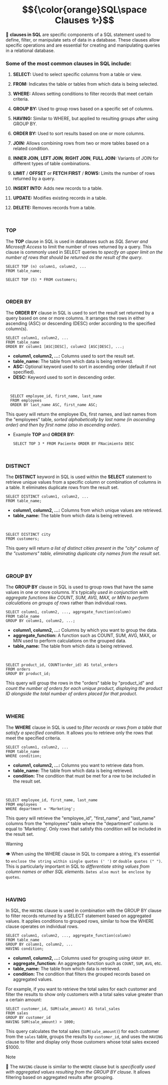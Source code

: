 # $${\color{orange}SQL\space Clauses ✨}$$


🔸 **clauses in SQL** are specific components of a SQL statement used to define, filter, or manipulate sets of data in a database. These clauses allow specific operations and are essential for creating and manipulating queries in a relational database.

### Some of the most common clauses in SQL include:

1. **SELECT:** Used to select specific columns from a table or view.

2. **FROM:** Indicates the table or tables from which data is being selected.

3. **WHERE:** Allows setting conditions to filter records that meet certain criteria.

4. **GROUP BY:** Used to group rows based on a specific set of columns.

5. **HAVING:** Similar to WHERE, but applied to resulting groups after using GROUP BY.

6. **ORDER BY:** Used to sort results based on one or more columns.

7. **JOIN:** Allows combining rows from two or more tables based on a related condition.

8. **INNER JOIN**, **LEFT JOIN**, **RIGHT JOIN**, **FULL JOIN:** Variants of JOIN for different types of table combinations.

9. **LIMIT** / **OFFSET** or **FETCH FIRST** / **ROWS:** Limits the number of rows returned by a query.

10. **INSERT INTO:** Adds new records to a table.

11. **UPDATE:** Modifies existing records in a table.

12. **DELETE:** Removes records from a table.

<br>

### TOP

The **TOP** clause in SQL is used in databases such as *SQL Server and Microsoft Access* to limit the number of rows returned by a query. This clause is commonly used in SELECT queries to *specify an upper limit on the number of rows that should be returned as the result of the query*.

    SELECT TOP (n) column1, column2, ...
    FROM table_name;

    SELECT TOP (5) * FROM customers;

<br>

### ORDER BY

The **ORDER BY** clause in SQL is used to sort the result set returned by a query based on one or more columns. It arranges the rows in either ascending (ASC) or descending (DESC) order according to the specified column(s).

    SELECT column1, column2, ...
    FROM table_name
    ORDER BY column1 [ASC|DESC], column2 [ASC|DESC], ...;

- **column1, column2, ...:** Columns used to sort the result set.
- **table_name:** The table from which data is being retrieved.
- **ASC:** Optional keyword used to sort in ascending order (default if not specified).
- **DESC:** Keyword used to sort in descending order.

<br>

      SELECT employee_id, first_name, last_name
      FROM employees
      ORDER BY last_name ASC, first_name ASC;

This query will return the employee IDs, first names, and last names from the "employees" table, *sorted alphabetically by last name (in ascending order) and then by first name (also in ascending order)*.

- Example **TOP** and **ORDER BY:**

      SELECT TOP 3 * FROM Paciente ORDER BY FNacimiento DESC

<br>

### DISTINCT

The **DISTINCT** keyword in SQL is used within the **SELECT** statement to retrieve unique values from a specific column or combination of columns in a table. It eliminates duplicate rows from the result set.

    SELECT DISTINCT column1, column2, ...
    FROM table_name;

- **column1, column2, ...:** Columns from which unique values are retrieved.
- **table_name:** The table from which data is being retrieved.

<br>

    SELECT DISTINCT city
    FROM customers;

This query will return *a list of distinct cities present in the "city" column of the "customers" table, eliminating duplicate city names from the result set*.

<br>

### GROUP BY


The **GROUP BY** clause in SQL is used to group rows that have the same values in one or more columns. It's typically *used in conjunction with aggregate functions like COUNT, SUM, AVG, MAX, or MIN to perform calculations on groups of rows* rather than individual rows.

    SELECT column1, column2, ..., aggregate_function(column)
    FROM table_name
    GROUP BY column1, column2, ...;
  
- **column1, column2, ...:** Columns by which you want to group the data.
- **aggregate_function:** A function such as COUNT, SUM, AVG, MAX, or MIN used to perform calculations on the grouped data.
- **table_name:** The table from which data is being retrieved.

<br>

    SELECT product_id, COUNT(order_id) AS total_orders
    FROM orders
    GROUP BY product_id;

This query will group the rows in the "orders" table by "product_id" and *count the number of orders for each unique product, displaying the product ID alongside the total number of orders placed for that product*.

<br>

### WHERE

The **WHERE** clause in SQL is used to *filter records or rows from a table that satisfy a specified condition*. It allows you to retrieve only the rows that meet the specified criteria.

    SELECT column1, column2, ...
    FROM table_name
    WHERE condition;

- **column1, column2, ...:** Columns you want to retrieve data from.
- **table_name:** The table from which data is being retrieved.
- **condition:** The condition that must be met for a row to be included in the result set.

<br>

    SELECT employee_id, first_name, last_name
    FROM employees
    WHERE department = 'Marketing';

This query will retrieve the "employee_id", "first_name", and "last_name" columns from the "employees" table where the "department" column is equal to 'Marketing'. Only rows that satisfy this condition will be included in the result set.

> [!WARNING]
> 👁️
> When using the WHERE clause in SQL to compare a string, it's essential to `enclose the string within single quotes (' ')` or `double quotes (" ")`. This is particularly important in SQL to *differentiate string values from column names or other SQL elements*. `Dates also must be enclose by quotes`.

<br>

### HAVING

In SQL, the `HAVING` clause is used in combination with the GROUP BY clause to filter records returned by a SELECT statement based on aggregated values. It applies conditions to grouped rows, similar to how the WHERE clause operates on individual rows.

    SELECT column1, column2, ..., aggregate_function(column)
    FROM table_name
    GROUP BY column1, column2, ...
    HAVING condition;

- **column1, column2, ...:** Columns used for grouping using `GROUP BY`.
- **aggregate_function:** An aggregate function such as `COUNT`, `SUM`, `AVG`, etc.
- **table_name:** The table from which data is retrieved.
- **condition:** The condition that filters the grouped records based on aggregated values.

For example, if you want to retrieve the total sales for each customer and filter the results to show only customers with a total sales value greater than a certain amount:

    SELECT customer_id, SUM(sale_amount) AS total_sales
    FROM sales
    GROUP BY customer_id
    HAVING SUM(sale_amount) > 1000;

This query calculates the total sales (`SUM(sale_amount)`) for each customer from the `sales` table, groups the results by `customer_id`, and uses the `HAVING` clause to filter and display only those customers whose total sales exceed $1000.

> [!NOTE]
> 📝
> The `HAVING` clause is similar to the `WHERE` clause but is *specifically used with aggregated values resulting from the GROUP BY clause*. It allows filtering based on aggregated results after grouping.